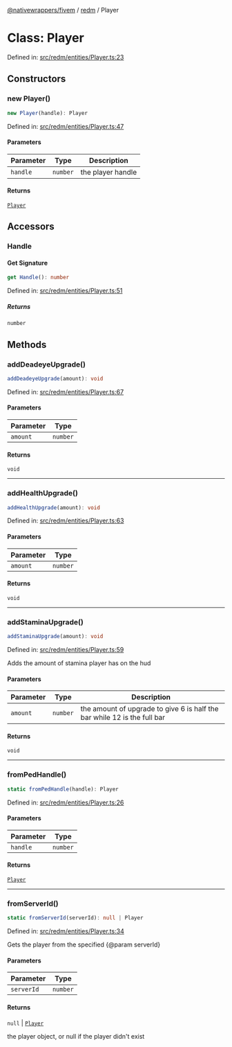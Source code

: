 [@nativewrappers/fivem](../../README.md) / [redm](../README.md) / Player

# Class: Player

Defined in: [src/redm/entities/Player.ts:23](https://github.com/nativewrappers/nativewrappers/blob/bf1d263f0188667cde482dc5657983cf3674a640/src/redm/entities/Player.ts#L23)

## Constructors

### new Player()

```ts
new Player(handle): Player
```

Defined in: [src/redm/entities/Player.ts:47](https://github.com/nativewrappers/nativewrappers/blob/bf1d263f0188667cde482dc5657983cf3674a640/src/redm/entities/Player.ts#L47)

#### Parameters

| Parameter | Type | Description |
| ------ | ------ | ------ |
| `handle` | `number` | the player handle |

#### Returns

[`Player`](Player.md)

## Accessors

### Handle

#### Get Signature

```ts
get Handle(): number
```

Defined in: [src/redm/entities/Player.ts:51](https://github.com/nativewrappers/nativewrappers/blob/bf1d263f0188667cde482dc5657983cf3674a640/src/redm/entities/Player.ts#L51)

##### Returns

`number`

## Methods

### addDeadeyeUpgrade()

```ts
addDeadeyeUpgrade(amount): void
```

Defined in: [src/redm/entities/Player.ts:67](https://github.com/nativewrappers/nativewrappers/blob/bf1d263f0188667cde482dc5657983cf3674a640/src/redm/entities/Player.ts#L67)

#### Parameters

| Parameter | Type |
| ------ | ------ |
| `amount` | `number` |

#### Returns

`void`

***

### addHealthUpgrade()

```ts
addHealthUpgrade(amount): void
```

Defined in: [src/redm/entities/Player.ts:63](https://github.com/nativewrappers/nativewrappers/blob/bf1d263f0188667cde482dc5657983cf3674a640/src/redm/entities/Player.ts#L63)

#### Parameters

| Parameter | Type |
| ------ | ------ |
| `amount` | `number` |

#### Returns

`void`

***

### addStaminaUpgrade()

```ts
addStaminaUpgrade(amount): void
```

Defined in: [src/redm/entities/Player.ts:59](https://github.com/nativewrappers/nativewrappers/blob/bf1d263f0188667cde482dc5657983cf3674a640/src/redm/entities/Player.ts#L59)

Adds the amount of stamina player has on the hud

#### Parameters

| Parameter | Type | Description |
| ------ | ------ | ------ |
| `amount` | `number` | the amount of upgrade to give 6 is half the bar while 12 is the full bar |

#### Returns

`void`

***

### fromPedHandle()

```ts
static fromPedHandle(handle): Player
```

Defined in: [src/redm/entities/Player.ts:26](https://github.com/nativewrappers/nativewrappers/blob/bf1d263f0188667cde482dc5657983cf3674a640/src/redm/entities/Player.ts#L26)

#### Parameters

| Parameter | Type |
| ------ | ------ |
| `handle` | `number` |

#### Returns

[`Player`](Player.md)

***

### fromServerId()

```ts
static fromServerId(serverId): null | Player
```

Defined in: [src/redm/entities/Player.ts:34](https://github.com/nativewrappers/nativewrappers/blob/bf1d263f0188667cde482dc5657983cf3674a640/src/redm/entities/Player.ts#L34)

Gets the player from the specified {@param serverId}

#### Parameters

| Parameter | Type |
| ------ | ------ |
| `serverId` | `number` |

#### Returns

`null` \| [`Player`](Player.md)

the player object, or null if the player didn't exist
